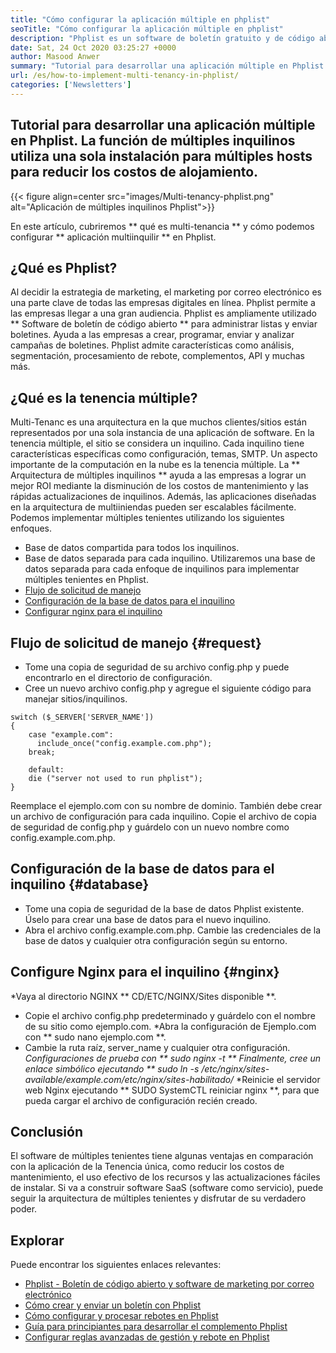 ```yaml
---
title: "Cómo configurar la aplicación múltiple en phplist" 
seoTitle: "Cómo configurar la aplicación múltiple en phplist" 
description: "Phplist es un software de boletín gratuito y de código abierto. Configure la aplicación múltiple en el inquilino y ejecute varias instancias de una aplicación en un entorno compartido." 
date: Sat, 24 Oct 2020 03:25:27 +0000
author: Masood Anwer
summary: "Tutorial para desarrollar una aplicación múltiple en Phplist. La función de múltiples inquilinos utiliza una sola instalación para múltiples hosts para reducir los costos de alojamiento." 
url: /es/how-to-implement-multi-tenancy-in-phplist/
categories: ['Newsletters']
---
```


## Tutorial para desarrollar una aplicación múltiple en Phplist. La función de múltiples inquilinos utiliza una sola instalación para múltiples hosts para reducir los costos de alojamiento.

{{< figure align=center src="images/Multi-tenancy-phplist.png" alt="Aplicación de múltiples inquilinos Phplist">}}

En este artículo, cubriremos ** qué es multi-tenancia ** y cómo podemos configurar ** aplicación multiinquilir ** en Phplist.

## ¿Qué es Phplist?
Al decidir la estrategia de marketing, el marketing por correo electrónico es una parte clave de todas las empresas digitales en línea. Phplist permite a las empresas llegar a una gran audiencia. Phplist es ampliamente utilizado ** Software de boletín de código abierto ** para administrar listas y enviar boletines. Ayuda a las empresas a crear, programar, enviar y analizar campañas de boletines. Phplist admite características como análisis, segmentación, procesamiento de rebote, complementos, API y muchas más.

## ¿Qué es la tenencia múltiple?
Multi-Tenanc es una arquitectura en la que muchos clientes/sitios están representados por una sola instancia de una aplicación de software. En la tenencia múltiple, el sitio se considera un inquilino. Cada inquilino tiene características específicas como configuración, temas, SMTP.
Un aspecto importante de la computación en la nube es la tenencia múltiple. La ** Arquitectura de múltiples inquilinos ** ayuda a las empresas a lograr un mejor ROI mediante la disminución de los costos de mantenimiento y las rápidas actualizaciones de inquilinos. Además, las aplicaciones diseñadas en la arquitectura de multiiniendas pueden ser escalables fácilmente.
Podemos implementar múltiples tenientes utilizando los siguientes enfoques.
  * Base de datos compartida para todos los inquilinos.
  * Base de datos separada para cada inquilino.
Utilizaremos una base de datos separada para cada enfoque de inquilinos para implementar múltiples tenientes en Phplist.
  * [Flujo de solicitud de manejo][1]
  * [Configuración de la base de datos para el inquilino][2]
  * [Configurar nginx para el inquilino][3]

## Flujo de solicitud de manejo {#request}
  * Tome una copia de seguridad de su archivo config.php y puede encontrarlo en el directorio de configuración.
  * Cree un nuevo archivo config.php y agregue el siguiente código para manejar sitios/inquilinos.
```
switch ($_SERVER['SERVER_NAME'])
{   
    case "example.com":
      include_once("config.example.com.php");
    break;
    
    default:
    die ("server not used to run phplist"); 
}
```
Reemplace el ejemplo.com con su nombre de dominio. También debe crear un archivo de configuración para cada inquilino. Copie el archivo de copia de seguridad de config.php y guárdelo con un nuevo nombre como config.example.com.php.

## Configuración de la base de datos para el inquilino {#database}
  * Tome una copia de seguridad de la base de datos Phplist existente. Úselo para crear una base de datos para el nuevo inquilino.
  * Abra el archivo config.example.com.php. Cambie las credenciales de la base de datos y cualquier otra configuración según su entorno.

## Configure Nginx para el inquilino {#nginx}
  *Vaya al directorio NGINX ** CD/ETC/NGINX/Sites disponible **.
  * Copie el archivo config.php predeterminado y guárdelo con el nombre de su sitio como ejemplo.com.
  *Abra la configuración de Ejemplo.com con ** sudo nano ejemplo.com **.
  * Cambie la ruta raíz, server_name y cualquier otra configuración.
  *Configuraciones de prueba con ** sudo nginx -t **
  *Finalmente, cree un enlace simbólico ejecutando ** sudo ln -s /etc/nginx/sites-available/example.com/etc/nginx/sites-habilitado/**
  *Reinicie el servidor web Nginx ejecutando ** SUDO SystemCTL reiniciar nginx **, para que pueda cargar el archivo de configuración recién creado.

## Conclusión
El software de múltiples tenientes tiene algunas ventajas en comparación con la aplicación de la Tenencia única, como reducir los costos de mantenimiento, el uso efectivo de los recursos y las actualizaciones fáciles de instalar. Si va a construir software SaaS (software como servicio), puede seguir la arquitectura de múltiples tenientes y disfrutar de su verdadero poder.

## Explorar
Puede encontrar los siguientes enlaces relevantes:
  * [Phplist - Boletín de código abierto y software de marketing por correo electrónico][4]
  * [Cómo crear y enviar un boletín con Phplist][5]
  * [Cómo configurar y procesar rebotes en Phplist][6]
  * [Guía para principiantes para desarrollar el complemento Phplist][7]
  * [Configurar reglas avanzadas de gestión y rebote en Phplist][8]

  
[1]: #request
[2]: #database
[3]: #nginx
[4]: https://products.containerize.com/newsletter/phplist
[5]: https://blog.containerize.com/newsletter/how-to-create-and-send-newsletter-using-phplist/
[6]: https://blog.containerize.com/newsletter/how-to-setup-and-process-bounces-in-phplist/
[7]: https://blog.containerize.com/newsletter/beginners-guide-to-develop-phplist-plugin/
[8]: https://blog.containerize.com/newsletter/setup-advanced-bounce-management-and-bounce-rules-in-phplist/
